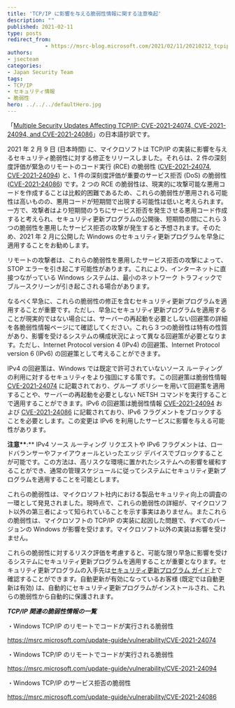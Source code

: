 ```yaml
---
title: 'TCP/IP に影響を与える脆弱性情報に関する注意喚起'
description: ""
published: 2021-02-11
type: posts
redirect_from:
            - https://msrc-blog.microsoft.com/2021/02/11/20210212_tcpip/
authors:
- jsecteam
categories:
- Japan Security Team
tags:
- TCP/IP
- セキュリティ情報
- 脆弱性
hero: ../../../defaultHero.jpg
---
```

「[Multiple Security Updates Affecting TCP/IP: CVE-2021-24074, CVE-2021-24094, and CVE-2021-24086](https://msrc-blog.microsoft.com/2021/02/09/multiple-security-updates-affecting-tcp-ip/)」の日本語抄訳です。

2021 年 2 月 9 日 (日本時間) に、マイクロソフトは TCP/IP の実装に影響を与えるセキュリティ脆弱性に対する修正をリリースしました。それらは、2 件の深刻度評価が緊急のリモートのコード実行 (RCE) の脆弱性 ([CVE-2021-24074](https://msrc.microsoft.com/update-guide/vulnerability/CVE-2021-24074), [CVE-2021-24094](https://msrc.microsoft.com/update-guide/vulnerability/CVE-2021-24094)) と、1 件の深刻度評価が重要のサービス拒否 (DoS) の脆弱性 ([CVE-2021-24086](https://msrc.microsoft.com/update-guide/vulnerability/CVE-2021-24086)) です。2 つの RCE の脆弱性は、現実的に攻撃可能な悪用コードを作成することは比較的困難であるため、これらの脆弱性が悪用される可能性は高いものの、悪用コードが短期間で出現する可能性は低いと考えられます。一方で、攻撃者はより短期間のうちにサービス拒否を発生させる悪用コード作成すると考えられ、セキュリティ更新プログラムの公開後、短期間の間にこれら 3 つの脆弱性を悪用したサービス拒否の攻撃が発生すると予想されます。そのため、2021 年 2 月に公開した Windows のセキュリティ更新プログラムを早急に適用することをお勧めします。

リモートの攻撃者は、これらの脆弱性を悪用したサービス拒否の攻撃によって、STOP エラーを引き起こす可能性があります。これにより、インターネットに直接つながっている Windows システムは、最小のネットワーク トラフィックでブルースクリーンが引き起こされる場合があります。

なるべく早急に、これらの脆弱性の修正を含むセキュリティ更新プログラムを適用することが重要です。ただし、早急にセキュリティ更新プログラムを適用することが現実的ではない場合には、サーバーの再起動を必要としない回避策の詳細を各脆弱性情報ページにて確認してください。これら３つの脆弱性は特有の性質があり、影響を受けるシステムの構成状況によって異なる回避策が必要となります。ただし、Internet Protocol version 4 (IPv4) の回避策、Internet Protocol version 6 (IPv6) の回避策として考えることができます。

IPv4 の回避策は、Windows では既定で許可されていないソース ルーティングの利用に対するセキュリティをより強固にする策です。この回避策は脆弱性情報 [CVE-2021-24074](https://msrc.microsoft.com/update-guide/vulnerability/CVE-2021-24074) に記載されており、グループ ポリシーを用いて回避策を適用することや、サーバーの再起動を必要としない NETSH コマンドを実行することで適用することができます。IPv6 の回避策は脆弱性情報 [CVE-2021-24094](https://msrc.microsoft.com/update-guide/vulnerability/CVE-2021-24094) および [CVE-2021-24086](https://msrc.microsoft.com/update-guide/vulnerability/CVE-2021-24086) に記載されており、IPv6 フラグメントをブロックすることを必要とします。この変更は IPv6 を利用したサービスに影響を与える可能性があります。

**注意\*\***:\*\* IPv4 ソース ルーティング リクエストや IPv6 フラグメントは、ロードバランサーやファイアウォールといったエッジ デバイスでブロックすることが可能です。この方法は、高リスクな環境に置かれたシステムへの影響を緩和することができ、通常の管理スケジュールに従ってシステムにセキュリティ更新プログラムを適用することを可能とします。

これらの脆弱性は、マイクロソフト社内における製品セキュリティ向上の調査の一環として発見されました。現時点で、これらの脆弱性の詳細が、マイクロソフト以外の第三者によって知られていることを示す事実はありません。またこれらの脆弱性は、マイクロソフトの TCP/IP の実装に起因した問題で、すべてのバージョンの Windows が影響を受けます。マイクロソフト以外の実装は影響を受けません。

これらの脆弱性に対するリスク評価を考慮すると、可能な限り早急に影響を受けるシステムにセキュリティ更新プログラムを適用することが重要となります。セキュリティ更新プログラムの入手先は[セキュリティ更新プログラム ガイド](https://aka.ms/sug)上で確認することができます。自動更新が有効になっているお客様 (既定では自動更新は有効) は、自動的にセキュリティ更新プログラムがインストールされ、これらの脆弱性から自動的に保護されます。

**_TCP/IP 関連の脆弱性情報の一覧_**

・Windows TCP/IP のリモートでコードが実行される脆弱性

<https://msrc.microsoft.com/update-guide/vulnerability/CVE-2021-24074>

・Windows TCP/IP のリモートでコードが実行される脆弱性

<https://msrc.microsoft.com/update-guide/vulnerability/CVE-2021-24094>

・Windows TCP/IP のサービス拒否の脆弱性

<https://msrc.microsoft.com/update-guide/vulnerability/CVE-2021-24086>
